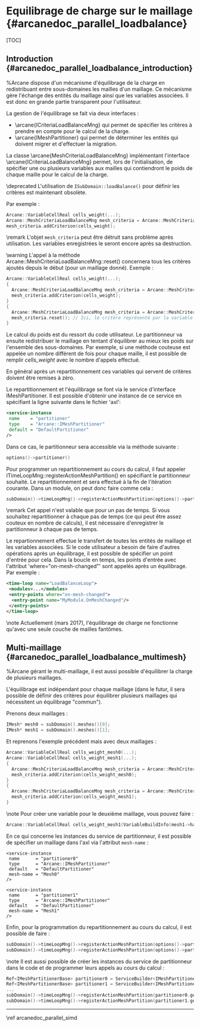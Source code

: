 ﻿# Equilibrage de charge sur le maillage {#arcanedoc_parallel_loadbalance}

[TOC]

## Introduction {#arcanedoc_parallel_loadbalance_introduction}

%Arcane dispose d'un mécanisme d'équilibrage de la charge en
redistribuant entre sous-domaines les mailles d'un maillage. Ce
mécanisme gère l'échange des entités du maillage ainsi que les
variables associées. Il est donc en grande partie transparent pour
l'utilisateur.

La gestion de l'équilibrage se fait via deux interfaces :

- \arcane{ICriteriaLoadBalanceMng} qui permet de spécifier les critères à prendre en
  compte pour le calcul de la charge.
- \arcane{IMeshPartitioner} qui permet de déterminer les entités qui doivent
  migrer et d'effectuer la migration.

La classe \arcane{MeshCriteriaLoadBalanceMng} implémentant l'interface
\arcane{ICriteriaLoadBalanceMng} permet, lors de
l'initialisation, de spécifier une ou plusieurs variables aux mailles qui
contiendront le poids de chaque maille pour le calcul de la charge.

\deprecated L'utilisation de `ISubDomain::loadBalance()` pour définir les critères
est maintenant obsolète.

Par exemple :
```cpp
Arcane::VariableCellReal cells_weight(...);
Arcane::MeshCriteriaLoadBalanceMng mesh_criteria = Arcane::MeshCriteriaLoadBalanceMng(subDomain(), mesh()->handle());
mesh_criteria.addCriterion(cells_weight);
```

\remark L'objet `mesh_criteria` peut être détruit sans problème après utilisation.
Les variables enregistrées le seront encore après sa destruction.

\warning L'appel à la méthode Arcane::MeshCriteriaLoadBalanceMng::reset()
concernera tous les critères ajoutés depuis le début (pour un maillage donné).
Exemple :
```cpp
Arcane::VariableCellReal cells_weight(...);
{
  Arcane::MeshCriteriaLoadBalanceMng mesh_criteria = Arcane::MeshCriteriaLoadBalanceMng(subDomain(), mesh()->handle());
  mesh_criteria.addCriterion(cells_weight);
}
{
  Arcane::MeshCriteriaLoadBalanceMng mesh_criteria = Arcane::MeshCriteriaLoadBalanceMng(subDomain(), mesh()->handle());
  mesh_criteria.reset(); // Ici, le critère représenté par la variable "cells_weight" est aussi retiré.
}
```

Le calcul du poids est du ressort du code utilisateur. Le
partitionneur va ensuite redistribuer le maillage en tentant
d'équilibrer au mieux les poids sur l'ensemble des sous-domaines.
Par exemple, si une méthode couteuse est appelée un nombre
différent de fois pour chaque maille, il est possible de remplir
*cells_weight* avec le nombre d'appels effectué.

En général après un repartitionnement ces variables qui servent de
critères doivent être remises à zéro.

Le repartitionnement et l'équilibrage se font via le service
d'interface IMeshPartitioner. Il est possible d'obtenir une instance
de ce service en spécifiant la ligne suivante dans le fichier 'axl':

```xml
<service-instance
 name    = "partitioner"
 type    = "Arcane::IMeshPartitioner"
 default = "DefaultPartitioner"
/>
```

Dans ce cas, le partitionneur sera accessible via la méthode suivante :

```cpp
options()->partitioner()
```

Pour programmer un repartitionnement au cours du calcul, il faut
appeler ITimeLoopMng::registerActionMeshPartition() en spécifiant le
partitionneur souhaité. Le repartitionnement et sera effectué à la fin de
l'itération courante. Dans un module, on peut donc faire comme cela :

```cpp
subDomain()->timeLoopMng()->registerActionMeshPartition(options()->partitioner());
```

\remark Cet appel n'est valable que pour un pas de temps. Si vous souhaitez
repartitionner à chaque pas de temps (ce qui peut être assez couteux en
nombre de calculs), il est nécessaire d'enregistrer le partitionneur à chaque
pas de temps.

Le repartionnement effectue le transfert de toutes les entités de
maillage et les variables associées. Si le code utilisateur a besoin
de faire d'autres opérations après un équilibrage, il est possible
de spécifier un point d'entrée pour cela. Dans la boucle en temps,
les points d'entrée avec l'attribut 'where="on-mesh-changed"' sont
appelés après un équilibrage. Par exemple :

```xml
<time-loop name="LoadBalanceLoop">
 <modules>...</modules>
 <entry-points where="on-mesh-changed">
  <entry-point name="MyModule.OnMeshChanged"/>
 </entry-points>
</time-loop>
```

\note Actuellement (mars 2017), l'équilibrage de charge ne
fonctionne qu'avec une seule couche de mailles fantômes.

## Multi-maillage {#arcanedoc_parallel_loadbalance_multimesh}

%Arcane gérant le multi-maillage, il est aussi possible d'équilibrer la charge de
plusieurs maillages.

L'équilibrage est indépendant pour chaque maillage (dans le futur, il sera possible
de définir des critères pour équilibrer plusieurs maillages qui nécessitent un
équilibrage "commun").

Prenons deux maillages :

```cpp
IMesh* mesh0 = subDomain().meshes()[0];
IMesh* mesh1 = subDomain().meshes()[1];
```

Et reprenons l'exemple précédent mais avec deux maillages :

```cpp
Arcane::VariableCellReal cells_weight_mesh0(...);
Arcane::VariableCellReal cells_weight_mesh1(...);
{
  Arcane::MeshCriteriaLoadBalanceMng mesh_criteria = Arcane::MeshCriteriaLoadBalanceMng(subDomain(), mesh0->handle());
  mesh_criteria.addCriterion(cells_weight_mesh0);
}
{
  Arcane::MeshCriteriaLoadBalanceMng mesh_criteria = Arcane::MeshCriteriaLoadBalanceMng(subDomain(), mesh1->handle());
  mesh_criteria.addCriterion(cells_weight_mesh1);
}
```

\note Pour créer une variable pour le deuxième maillage, vous pouvez faire :
```cpp
Arcane::VariableCellReal cells_weight_mesh1(VariableBuildInfo(mesh1->handle(), "CellsWeight"))
```

En ce qui concerne les instances du service de partitionneur, il est possible
de spécifier un maillage dans l'axl via l'attribut `mesh-name` :

```axl
<service-instance
 name      = "partitioner0"
 type      = "Arcane::IMeshPartitioner"
 default   = "DefaultPartitioner"
 mesh-name = "Mesh0"
/>

<service-instance
 name      = "partitioner1"
 type      = "Arcane::IMeshPartitioner"
 default   = "DefaultPartitioner"
 mesh-name = "Mesh1"
/>
```

Enfin, pour la programmation du repartitionnement au cours du calcul, il est possible de
faire :

```cpp
subDomain()->timeLoopMng()->registerActionMeshPartition(options()->partitioner0());
subDomain()->timeLoopMng()->registerActionMeshPartition(options()->partitioner1());
```

\note Il est aussi possible de créer les instances du service de partitionneur dans le code
et de programmer leurs appels au cours du calcul :
```cpp
Ref<IMeshPartitionerBase> partitioner0 = ServiceBuilder<IMeshPartitionerBase>::createReference(subDomain(), "DefaultPartitioner", mesh0);
Ref<IMeshPartitionerBase> partitioner1 = ServiceBuilder<IMeshPartitionerBase>::createReference(subDomain(), "DefaultPartitioner", mesh1);
...
subDomain()->timeLoopMng()->registerActionMeshPartition(partitioner0.get());
subDomain()->timeLoopMng()->registerActionMeshPartition(partitioner1.get());
```

____

<div class="section_buttons">
<span class="back_section_button">
\ref arcanedoc_parallel_simd
</span>
<!-- <span class="next_section_button">
\ref 
</span> -->
</div>
